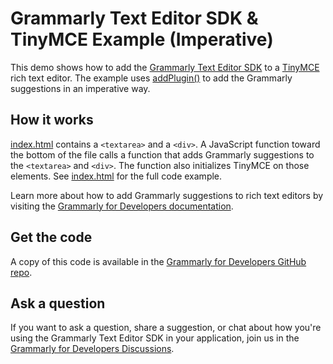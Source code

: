 # Grammarly Text Editor SDK & TinyMCE Example (Imperative)

This demo shows how to add the [Grammarly Text Editor SDK](https://developer.grammarly.com/) to a [TinyMCE](https://www.tiny.cloud/) rich text editor. The example uses [addPlugin()](https://developer.grammarly.com/docs/api/editor-sdk/editorsdk#addplugin) to add the Grammarly suggestions in an imperative way.

## How it works

[index.html](./public/index.html) contains a `<textarea>` and a `<div>`. A JavaScript function toward the bottom of the file calls a function that adds Grammarly suggestions to the `<textarea>` and `<div>`. The function also initializes TinyMCE on those elements. See [index.html](./public/index.html) for the full code example.

Learn more about how to add Grammarly suggestions to rich text editors by visiting the [Grammarly for Developers documentation](https://developer.grammarly.com/docs/#supported-text-editors).

## Get the code

A copy of this code is available in the [Grammarly for Developers GitHub repo](https://github.com/grammarly/grammarly-for-developers/tree/main/examples/editor-sdk-tinymce-imperative).

## Ask a question

If you want to ask a question, share a suggestion, or chat about how you're using the Grammarly Text Editor SDK in your application, join us in the [Grammarly for Developers Discussions](https://github.com/grammarly/grammarly-for-developers/discussions).
